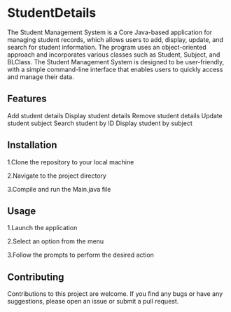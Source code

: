 # StudentDetails
The Student Management System is a Core Java-based application for managing student records, which allows users to add, display, update, and search for student information. The program uses an object-oriented approach and incorporates various classes such as Student, Subject, and BLClass. The Student Management System is designed to be user-friendly, with a simple command-line interface that enables users to quickly access and manage their data.

##  Features
Add student details
Display student details
Remove student details
Update student subject
Search student by ID
Display student by subject
##  Installation
1.Clone the repository to your local machine

2.Navigate to the project directory

3.Compile and run the Main.java file

##  Usage
1.Launch the application

2.Select an option from the menu

3.Follow the prompts to perform the desired action

## Contributing
Contributions to this project are welcome. If you find any bugs or have any suggestions, please open an issue or submit a pull request.


